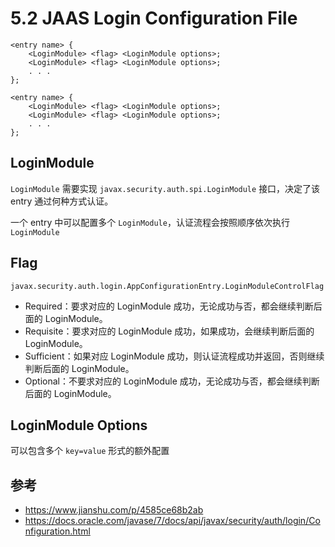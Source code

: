 # 5.2 JAAS Login Configuration File

```
<entry name> { 
    <LoginModule> <flag> <LoginModule options>;
    <LoginModule> <flag> <LoginModule options>;
    . . .
};

<entry name> { 
    <LoginModule> <flag> <LoginModule options>;
    <LoginModule> <flag> <LoginModule options>;
    . . .
};
```

## LoginModule

`LoginModule` 需要实现 `javax.security.auth.spi.LoginModule` 接口，决定了该 entry 通过何种方式认证。

一个 entry 中可以配置多个 `LoginModule`，认证流程会按照顺序依次执行 `LoginModule`

## Flag

`javax.security.auth.login.AppConfigurationEntry.LoginModuleControlFlag`

- Required：要求对应的 LoginModule 成功，无论成功与否，都会继续判断后面的 LoginModule。
- Requisite：要求对应的 LoginModule 成功，如果成功，会继续判断后面的 LoginModule。
- Sufficient：如果对应 LoginModule 成功，则认证流程成功并返回，否则继续判断后面的 LoginModule。
- Optional：不要求对应的 LoginModule 成功，无论成功与否，都会继续判断后面的 LoginModule。

## LoginModule Options

可以包含多个 `key=value` 形式的额外配置

## 参考

- https://www.jianshu.com/p/4585ce68b2ab
- https://docs.oracle.com/javase/7/docs/api/javax/security/auth/login/Configuration.html
